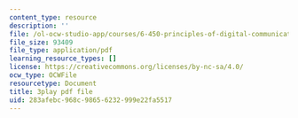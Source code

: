 ```yaml
---
content_type: resource
description: ''
file: /ol-ocw-studio-app/courses/6-450-principles-of-digital-communications-i-fall-2006/283afebc968c98656232999e22fa5517_8PScXRfu2po.pdf
file_size: 93409
file_type: application/pdf
learning_resource_types: []
license: https://creativecommons.org/licenses/by-nc-sa/4.0/
ocw_type: OCWFile
resourcetype: Document
title: 3play pdf file
uid: 283afebc-968c-9865-6232-999e22fa5517
---
```

